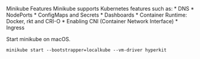 Minikube Features
  Minikube supports Kubernetes features such as:
    * DNS
    * NodePorts
    * ConfigMaps and Secrets
    * Dashboards
    * Container Runtime: Docker, rkt and CRI-O
    * Enabling CNI (Container Network Interface)
    * Ingress

Start minikube on macOS.

```shell
minikube start --bootstrapper=localkube --vm-driver hyperkit
```
